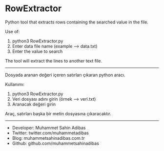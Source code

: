 # RowExtractor
Python tool that extracts rows containing the searched value in the file.

Use of:
1) python3 RowExtractor.py
2) Enter data file name (example --> data.txt)
3) Enter the value to search

The tool will extract the lines to another text file.

------------------------------------------------------------------------------

Dosyada aranan değeri içeren satırları çıkaran python aracı.

Kullanımı:
1) python3 RowExtractor.py
2) Veri dosyası adını girin (örnek --> veri.txt)   
3) Aranacak değeri girin 

Araç, satırları başka bir metin dosyasına çıkaracaktır.

------------------------------------------------------------------------------

- Developer: Muhammet Sahin Adibas
- Twitter: twitter.com/muhammetadibas 
- Blog: muhammetsahinadibas.com.tr
- Github: github.com/muhammetsahinadibas 



